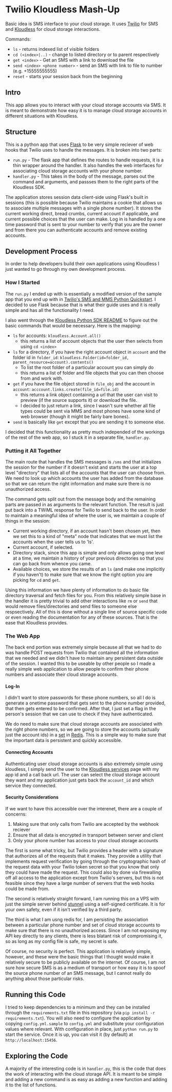 # Twilio Kloudless Mash-Up

Basic idea is SMS interface to your cloud storage. It uses [Twilio](https://www.twilio.com) for SMS and [Kloudless](https://developers.kloudless.com) for cloud storage interactions.

Commands:

- `ls` - returns indexed list of visible folders
- `cd (<index>|..)` - change to listed directory or to parent respectively
- `get <index>` - Get an SMS with a link to download the file
- `send <index> <phone number>` - send an SMS with link to file to number (e.g.
  +15555555555)
- `reset` - starts your session back from the beginning

## Intro
This app allows you to interact with your cloud storage accounts via SMS. It is meant to demonstrate how easy it is to manage cloud storage accounts in different situations with Kloudless.

## Structure
This is a python app that uses [Flask](http://flask.pocoo.org/) to be very simple reciever of web hooks that Twilio uses to handle the messages. It is broken into two parts:

- `run.py` - The flask app that defines the routes to handle requests, it is a thin wrapper around the handler. It also handles the web interfaces for associating cloud storage accounts with your phone number.
- `handler.py` - This takes in the body of the message, parses out the command and arguments, and passses them to the right parts of the Kloudless SDK.

The application stores session data client-side using Flask's built in sessions (this is possible because Twilio maintains a cookie that allows us to associate multiple messages with a single phone number).  It stores the current working direct, bread crumbs, current account if applicable, and current possible choices that the user can make. Log in is handled by a one time password that is sent to your number to verify that you are the owner and from there you can authenticate accounts and remove existing accounts.

## Development Process
In order to help developers build their own applications using Kloudless I just wanted to go through my own development process.

### How I Started
The `run.py` I ended up with is essentially a modified version of the sample app that you end up with in [Twilio's SMS and MMS Python Quickstart](https://www.twilio.com/docs/quickstart/python/sms). I decided to use Flask because that is what their guide uses and it is really simple and has all the functionality I need.

I also went through the [Kloudless Python SDK README](https://github.com/Kloudless/kloudless-python/blob/master/README.md) to figure out the basic commands that would be necessary. Here is the mapping:

- `ls` for accounts: `kloudless.Account.all()`
    - this returns a list of account objects that the user then selects from using `cd <index>`
- `ls` for a directory, if you have the right account object in `account` and the folder id in `folder_id`:
  `kloudless.Folder(id=folder_id, parent_resource=account).contents()`
    - To list the root folder of a particular account you can simply do
    - this returns a list of folder and file objects that you can then choose from and work with.
- `get` if you have the file object stored in `file_obj` and the account in `account`: `acccount.links.create(file_id=file.id)`
    - this returns a link object containing a url that the user can visit to preview (if the source supports it) or download the file.
    - I decided to just return a link, since I wasn't sure whether all file types could be sent via MMS and most phones have some kind of web browser (though it might be fairly bare bones).
- `send` is basically like `get` except that you are sending it to someone else.

I decided that this functionality as pretty much independed of the workings of the rest of the web app, so I stuck it in a separate file, `handler.py`.

### Putting it All Together
The main route that handles the SMS messages is `/sms` and that initializes the session for the number if it doesn't exist and starts the user at a top level "directory" that lists all of the accounts that the user can choose from.  We need to look up which accounts the user has added from the database so that we can return the right information and make sure there is no unauthorized access.

The command gets split out from the message body and the remaining parts are passed in as arguments to the relevant function. The result is just put back into a TWiML response for Twilio to send back to the user. In order to maintain a meaningful idea of where the user is, we maintain a couple of things in the session:

- Current working directory, if an account hasn't been chosen yet, then we set this to a kind of "meta" node that indicates that we must list the accounts when the user tells us to 'ls'.
- Current account, if selected.
- Directory stack, since this app is simple and only allows going one level at a time, we maintain a history of your previous directories so that you can go back from whence you came.
- Available choices, we store the results of an `ls` (and make one implicitly if you haven't) to make sure that we know the right option you are picking for `cd` and `get`.

Using this information we have plenty of information to do basic file directory traversal and fetch files for you. From this relatively simple base in the handler it is pretty trivial to add other interactions like `rm` or `send` that would remove files/directories and send files to someone else respsectively.  All of this is done without a single line of source specific code or even reading the documentation for any of these sources. That is the ease that Kloudless provides.

### The Web App
The back end portion was extremely simple because all that we had to do was handle POST requests from Twilio that contained all the information that we needed and we didn't have to maintain any persistent data outside of the session. I wanted this to be useable by other people so I made a really simple web application to allow people to confirm their phone numbers and associate their cloud storage accounts.

#### Log-In
I didn't want to store passwords for these phone numbers, so all I do is generate a onetime password that gets sent to the phone number provided, that then gets entered to be confirmed. After that, I just set a flag in the person's session that we can use to check if they have authenticated.

We do need to make sure that cloud storage accounts are associated with the right phone numbers, so we are going to store the accounts (actually just the account ids) in a [set]() in [Redis](). This is a simple way to make sure that the important data is persistent and quickly accessible.

#### Connecting Accounts
Authenticating user cloud storage accounts is also extremely simple using kloudless, I simply send the user to the [Kloudless services]() page with my app id and a call back url. The user can select the cloud storage account they want and my application just gets back the `account_id` and which service they connected.

#### Security Considerations
If we want to have this accessible over the interenet, there are a couple of concerns:

1. Making sure that only calls from Twilio are accepted by the webhook reciever
1. Ensure that all data is encrypted in transport between server and client
1. Only your phone number has access to your cloud storage accounts

The first is some what tricky, but Twilio provides a header with a signature that authorizes all of the requests that it makes. They provide a utility that implements request verification by going through the cryptographic hash of the request data with your Twilio token secret so that you know that only they could have made the request. This could also by done via firewalling off all access to the application except from Twilio's servers, but this is not feasible since they have a large number of servers that the web hooks could be made from.

The second is relatively straight forward, I am running this on a VPS with just the simple server behind [stunnel](https://www.stunnel.org/index.html) using a self-signed certificate. It is for your own safety, even if it isn't verified by a third party.

The third is what I am usng redis for, I am persisting the association between a particular phone number and set of cloud storage accounts to make sure that there is no unauthorized access. Since I am not exposing my API key directly to any clients, there is less blatant risk of compromising it, so as long as my config file is safe, my secret is safe.

Of course, no security is perfect. This application is relatively simple, however, and these were the basic things that I thought would make it relatively secure to be publicly available on the internet. Of course, I am not sure how secure SMS is as a medium of transport or how easy it is to spoof the source phone number of an SMS message, but I cannot really do anything about those particular risks.

## Running this Code
I tried to keep dependencies to a minimum and they can be installed through the `requirements.txt` file in this repository (via `pip install -r requirements.txt`). You will also need to configure the application by copying `config.yml.sample` to `config.yml` and substitute your configuration values where relevant. With configuration in place, just `python run.py` to start the service. Once it is up, you can visit it (by default) at `http://localhost:15456`.

## Exploring the Code
A majority of the interesting code is in `handler.py`, this is the code that does the work of interacting with the cloud storage API. It is meant to be simple and adding a new command is as easy as adding a new function and adding it to the list of functions.

